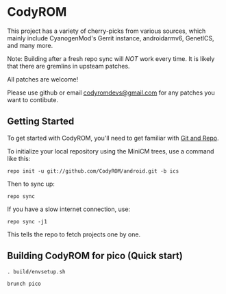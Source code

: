 CodyROM
===========

This project has a variety of cherry-picks from various sources, which mainly include CyanogenMod's Gerrit instance, androidarmv6, GenetICS, and many more.

Note: Building after a fresh repo sync will *NOT* work every time. It is likely that there are gremlins in upsteam patches.

All patches are welcome!

Please use github or email codyromdevs@gmail.com for any patches you want to contibute.

Getting Started
---------------

To get started with CodyROM, you'll need to get
familiar with [Git and Repo](http://source.android.com/download/using-repo).

To initialize your local repository using the MiniCM trees, use a command like this:

    repo init -u git://github.com/CodyROM/android.git -b ics

Then to sync up:

    repo sync

If you have a slow internet connection, use:

    repo sync -j1

This tells the repo to fetch projects one by one.

Building CodyROM for pico (Quick start)
-----------------------------

    . build/envsetup.sh

    brunch pico
    

